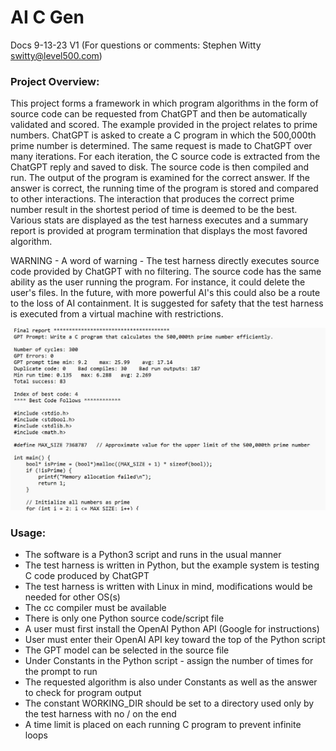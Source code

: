 # AI C Gen
Docs 9-13-23 V1 (For questions or comments:  Stephen Witty switty@level500.com)  

### Project Overview:
This project forms a framework in which program algorithms in the form of source code can be requested from ChatGPT and then be automatically validated and scored.  The example provided in the project relates to prime numbers.  ChatGPT is asked to create a C program in which the 500,000th prime number is determined.  The same request is made to ChatGPT over many iterations.  For each iteration, the C source code is extracted from the ChatGPT reply and saved to disk.  The source code is then compiled and run.  The output of the program is examined for the correct answer.  If the answer is correct, the running time of the program is stored and compared to other interactions.  The interaction that produces the correct prime number result in the shortest period of time is deemed to be the best.  Various stats are displayed as the test harness executes and a summary report is provided at program termination that displays the most favored algorithm.  

WARNING - A word of warning - The test harness directly executes source code provided by ChatGPT with no filtering.  The source code has the same ability as the user running the program.  For instance, it could delete the user's files.  In the future, with more powerful AI's this could also be a route to the loss of AI containment.  It is suggested for safety that the test harness is executed from a virtual machine with restrictions.

  

<img src="Pics/results.jpg" width="650">

### Usage:

- The software is a Python3 script and runs in the usual manner
- The test harness is written in Python, but the example system is testing C code produced by ChatGPT
- The test harness is written with Linux in mind, modifications would be needed for other OS(s)
- The cc compiler must be available
- There is only one Python source code/script file
- A user must first install the OpenAI Python API (Google for instructions)
- User must enter their OpenAI API key toward the top of the Python script
- The GPT model can be selected in the source file
- Under Constants in the Python script - assign the number of times for the prompt to run
- The requested algorithm is also under Constants as well as the answer to check for program output
- The constant WORKING_DIR should be set to a directory used only by the test harness with no / on the end
- A time limit is placed on each running C program to prevent infinite loops